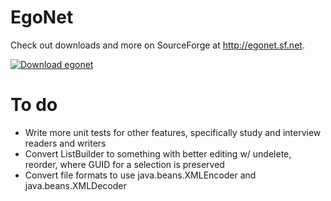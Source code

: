 EgoNet
=========

Check out downloads and more on SourceForge at http://egonet.sf.net.

[![Download egonet](https://a.fsdn.com/con/app/sf-download-button)](https://sourceforge.net/projects/egonet/files/latest/download)

To do
=========
- Write more unit tests for other features, specifically study and interview readers and writers
- Convert ListBuilder to something with better editing w/ undelete, reorder, where GUID for a selection is preserved
- Convert file formats to use java.beans.XMLEncoder and java.beans.XMLDecoder
